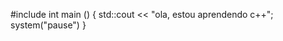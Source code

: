 #include <iostram>
int main () {
  std::cout << "ola, estou aprendendo c++";
  system("pause")
}
<!---
CaCaDuuu/CaCaDuuu is a ✨ special ✨ repository because its `README.md` (this file) appears on your GitHub profile.
You can click the Preview link to take a look at your changes.
--->
